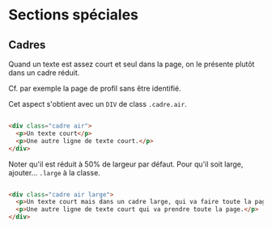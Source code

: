 # Sections spéciales


## Cadres

Quand un texte est assez court et seul dans la page, on le présente plutôt dans un cadre réduit.

Cf. par exemple la page de profil sans être identifié.

Cet aspect s'obtient avec un `DIV` de class `.cadre.air`.

```html

<div class="cadre air">
  <p>Un texte court</p>
  <p>Une autre ligne de texte court.</p>
</div>

```

Noter qu'il est réduit à 50% de largeur par défaut. Pour qu'il soit large, ajouter… `.large` à la classe.

```html

<div class="cadre air large">
  <p>Un texte court mais dans un cadre large, qui va faire toute la page.</p>
  <p>Une autre ligne de texte court qui va prendre toute la page.</p>
</div>

```
